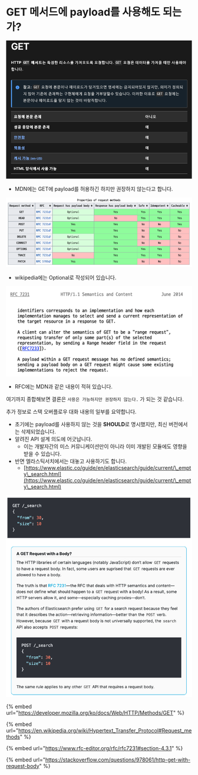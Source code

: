 # GET 메서드에 payload를 사용해도 되는가?

![](<../../../.gitbook/assets/image (9).png>)

* MDN에는 GET에 payload를 허용하긴 하지만 권장하지 않는다고 합니다.

![](<../../../.gitbook/assets/image (3) (2) (1).png>)

* wikipedia에는 Optional로 작성되어 있습니다.

![](<../../../.gitbook/assets/image (8).png>)

* RFC에는 MDN과 같은 내용이 적혀 있습니다.

여기까지 종합해보면 결론은 `사용은 가능하지만 권장하지 않는다.` 가 되는 것 같습니다.



추가 정보로 스택 오버플로우 대화 내용의 일부를 요약합니다.

* 초기에는 payload를 사용하지 않는 것을 **SHOULD**로 명시했지만, 최신 버전에서는 삭제되었습니다.
* 알려진 API 설계 의도에 어긋납니다.
  * 이는 개발자간의 미스 커뮤니케이션만이 아니라 이미 개발된 모듈에도 영향을 받을 수 있습니다.
* 반면 엘라스틱서치에서는 대놓고 사용하기도 합니다.
  * [https://www.elastic.co/guide/en/elasticsearch/guide/current/\_empty\_search.html](https://www.elastic.co/guide/en/elasticsearch/guide/current/\_empty\_search.html)

![](<../../../.gitbook/assets/image (14) (1).png>)

{% embed url="https://developer.mozilla.org/ko/docs/Web/HTTP/Methods/GET" %}

{% embed url="https://en.wikipedia.org/wiki/Hypertext_Transfer_Protocol#Request_methods" %}

{% embed url="https://www.rfc-editor.org/rfc/rfc7231#section-4.3.1" %}

{% embed url="https://stackoverflow.com/questions/978061/http-get-with-request-body" %}

